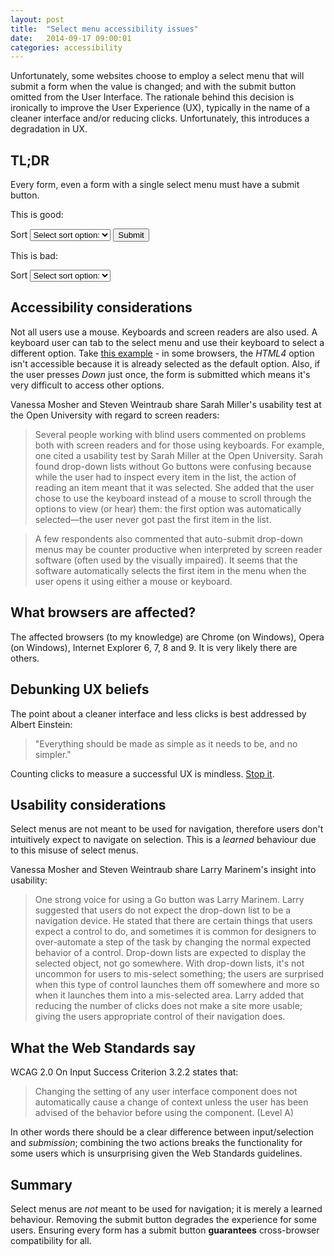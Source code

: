 ```yaml
---
layout: post
title:  "Select menu accessibility issues"
date:   2014-09-17 09:00:01
categories: accessibility
---
```


Unfortunately, some websites choose to employ a select menu that will submit a form when the value is changed; and with the submit button omitted from the User Interface. The rationale behind this decision is ironically to improve the User Experience (UX), typically in the name of a cleaner interface and/or reducing clicks. Unfortunately, this introduces a degradation in UX.

## TL;DR

Every form, even a form with a single select menu must have a submit button.

This is good:

<div class="ui">
	<form>
		<label for="sort2">Sort</label>
		<select id="sort2" name="sort2">
			<option value="0">Select sort option:</option>
			<option value="1">Option 1</option>
			<option value="2">Option 2</option>
			<option value="3">Option 3</option>
			<option value="4">Option 4</option>
		</select>
		<input type="submit" value="Submit">
	</form>
</div>

This is bad:

<div class="ui">
	<form>
		<label for="sort">Sort</label>
		<select id="sort" name="sort">
			<option value="0">Select sort option:</option>
			<option value="1">Option 1</option>
			<option value="2">Option 2</option>
			<option value="3">Option 3</option>
			<option value="4">Option 4</option>
		</select>
	</form>
</div>

## Accessibility considerations

Not all users use a mouse. Keyboards and screen readers are also used. A keyboard user can tab to the select menu and use their keyboard to select a different option. Take [this example](http://html.cita.illinois.edu/script/onchange/onchange-example.php) - in some browsers, the *HTML4* option isn't accessible because it is already selected as the default option. Also, if the user presses *Down* just once, the form is submitted which means it's very difficult to access other options.

Vanessa Mosher and Steven Weintraub share Sarah Miller's usability test at the Open University with regard to screen readers:

 > Several people working with blind users commented on problems both with screen readers and for those using keyboards. For example, one cited a usability test by Sarah Miller at the Open University. Sarah found drop-down lists without Go buttons were confusing because while the user had to inspect every item in the list, the action of reading an item meant that it was selected. She added that the user chose to use the keyboard instead of a mouse to scroll through the options to view (or hear) them: the first option was automatically selected—the user never got past the first item in the list.

> A few respondents also commented that auto-submit drop-down menus may be counter productive when interpreted by screen reader software (often used by the visually impaired). It seems that the software automatically selects the first item in the menu when the user opens it using either a mouse or keyboard.

## What browsers are affected?

The affected browsers (to my knowledge) are Chrome (on Windows), Opera (on Windows), Internet Explorer 6, 7, 8 and 9. It is very likely there are others.

## Debunking UX beliefs

The point about a cleaner interface and less clicks is best addressed by Albert Einstein:

> "Everything should be made as simple as it needs to be, and no simpler."

Counting clicks to measure a successful UX is mindless. [Stop it](http://idyeah.com/blog/2012/06/stop-counting-clicks/).

## Usability considerations

Select menus are not meant to be used for navigation, therefore users don't intuitively expect to navigate on selection. This is a *learned* behaviour due to this misuse of select menus.

Vanessa Mosher and Steven Weintraub share Larry Marinem's insight into usability:

 > One strong voice for using a Go button was Larry Marinem. Larry suggested that users do not expect the drop-down list to be a navigation device. He stated that there are certain things that users expect a control to do, and sometimes it is common for designers to over-automate a step of the task by changing the normal expected behavior of a control. Drop-down lists are expected to display the selected object, not go somewhere. With drop-down lists, it's not uncommon for users to mis-select something; the users are surprised when this type of control launches them off somewhere and more so when it launches them into a mis-selected area. Larry added that reducing the number of clicks does not make a site more usable; giving the users appropriate control of their navigation does.

## What the Web Standards say

WCAG 2.0 On Input Success Criterion 3.2.2 states that:

> Changing the setting of any user interface component does not automatically cause a change of context unless the user has been advised of the behavior before using the component. (Level A)

In other words there should be a clear difference between input/selection and *submission*; combining the two actions breaks the functionality for some users which is unsurprising given the  Web Standards guidelines.

## Summary

Select menus are *not* meant to be used for navigation; it is merely a learned behaviour. Removing the submit button degrades the experience for some users. Ensuring every form has a submit button **guarantees** cross-browser compatibility for all.